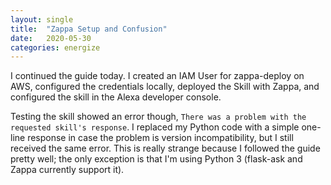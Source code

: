 ```yaml
---
layout: single
title:  "Zappa Setup and Confusion"
date:   2020-05-30
categories: energize
---
```


I continued the guide today. I created an IAM User for zappa-deploy on AWS,
configured the credentials locally, deployed the Skill with Zappa, and
configured the skill in the Alexa developer console.

Testing the skill showed an error though,
`There was a problem with the requested skill's response`. I replaced my Python
code with a simple one-line response in case the problem is version
incompatibility, but I still received the same error. This is really strange
because I followed the guide pretty well; the only exception is that I'm using
Python 3 (flask-ask and Zappa currently support it).
